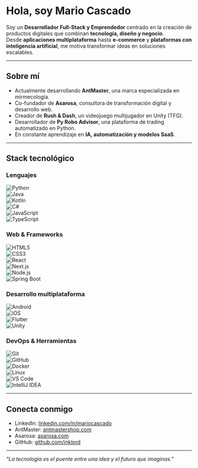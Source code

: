 # Hola, soy Mario Cascado  

Soy un **Desarrollador Full-Stack y Emprendedor** centrado en la creación de productos digitales que combinan **tecnología, diseño y negocio**.  
Desde **aplicaciones multiplataforma** hasta **e-commerce** y **plataformas con inteligencia artificial**, me motiva transformar ideas en soluciones escalables.  

---

## Sobre mí  

- Actualmente desarrollando **AntMaster**, una marca especializada en mirmecología.  
- Co-fundador de **Asarosa**, consultora de transformación digital y desarrollo web.  
- Creador de **Rush & Dash**, un videojuego multijugador en Unity (TFG).  
- Desarrollador de **Py Robo Advisor**, una plataforma de trading automatizado en Python.  
- En constante aprendizaje en **IA, automatización y modelos SaaS**.  

---

## Stack tecnológico  

### Lenguajes  
![Python](https://img.shields.io/badge/-Python-3776AB?logo=python&logoColor=white)  
![Java](https://img.shields.io/badge/-Java-007396?logo=java&logoColor=white)  
![Kotlin](https://img.shields.io/badge/-Kotlin-0095D5?logo=kotlin&logoColor=white)  
![C#](https://img.shields.io/badge/-C%23-239120?logo=c-sharp&logoColor=white)  
![JavaScript](https://img.shields.io/badge/-JavaScript-F7DF1E?logo=javascript&logoColor=black)  
![TypeScript](https://img.shields.io/badge/-TypeScript-3178C6?logo=typescript&logoColor=white)  

### Web & Frameworks  
![HTML5](https://img.shields.io/badge/-HTML5-E34F26?logo=html5&logoColor=white)  
![CSS3](https://img.shields.io/badge/-CSS3-1572B6?logo=css3&logoColor=white)  
![React](https://img.shields.io/badge/-React-61DAFB?logo=react&logoColor=black)  
![Next.js](https://img.shields.io/badge/-Next.js-000000?logo=nextdotjs&logoColor=white)  
![Node.js](https://img.shields.io/badge/-Node.js-339933?logo=node.js&logoColor=white)  
![Spring Boot](https://img.shields.io/badge/-Spring%20Boot-6DB33F?logo=springboot&logoColor=white)  

### Desarrollo multiplataforma  
![Android](https://img.shields.io/badge/-Android-3DDC84?logo=android&logoColor=white)  
![iOS](https://img.shields.io/badge/-iOS-000000?logo=apple&logoColor=white)  
![Flutter](https://img.shields.io/badge/-Flutter-02569B?logo=flutter&logoColor=white)  
![Unity](https://img.shields.io/badge/-Unity-000000?logo=unity&logoColor=white)  

### DevOps & Herramientas  
![Git](https://img.shields.io/badge/-Git-F05032?logo=git&logoColor=white)  
![GitHub](https://img.shields.io/badge/-GitHub-181717?logo=github&logoColor=white)  
![Docker](https://img.shields.io/badge/-Docker-2496ED?logo=docker&logoColor=white)  
![Linux](https://img.shields.io/badge/-Linux-FCC624?logo=linux&logoColor=black)  
![VS Code](https://img.shields.io/badge/-VS%20Code-007ACC?logo=visualstudiocode&logoColor=white)  
![IntelliJ IDEA](https://img.shields.io/badge/-IntelliJ%20IDEA-000000?logo=intellijidea&logoColor=white)  

---

## Conecta conmigo  

- LinkedIn: [linkedin.com/in/mariocascado](https://www.linkedin.com/in/mariocascado/)  
- AntMaster: [antmastershop.com](https://antmastershop.com)  
- Asarosa: [asarosa.com](https://asarosa.com)  
- GitHub: [github.com/inklord](https://github.com/inklord)  

---
_"La tecnología es el puente entre una idea y el futuro que imaginas."_
